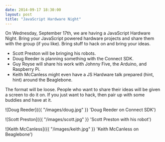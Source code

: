 ```yaml
---
date: 2014-09-17 18:30:00
layout: post
title: "JavaScript Hardware Night"
---
```


On Wednesday, September 17th, we are having a JavaScript Hardware Night. Bring your JavaScript powered hardware projects and share them with the group (if you like). Bring stuff to hack on and bring your ideas.

- Scott Preston will be bringing his robots.
- Doug Reeder is planning something with the Connect SDK.
- Guy Royse will share his work with Johnny Five, the Arduino, and Raspberry Pi.
- Keith McCanless might even have a JS Hardware talk prepared (hint, hint) around the Beaglebone.

The format will be loose. People who want to share their ideas will be given a screen to do it on. If you just want to hack, then pair up with some buddies and have at it.

![Doug Reeder]({{ "/images/doug.jpg" }} 'Doug Reeder on Connect SDK')

![Scott Preston]({{ "/images/scott.jpg" }} 'Scott Preston with his robot')

![Keith McCanless]({{ "/images/keith.jpg" }} 'Keith McCanless on Beaglebone')
